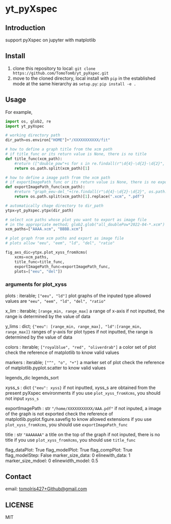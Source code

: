 # yt_pyXspec

## Introduction

support pyXspec on jupyter with matplotlib

## Install

1. clone this repository to local: `git clone https://github.com/TomoTom0/yt_pyXspec.git`
2. move to the cloned directory, local install with `pip` in the established mode at the same hierarchy as `setup.py`: `pip install -e .`

## Usage

For example,

```python
import os, glob2, re
import yt_pyXspec

# working directory path
dir_path=os.environ["HOME"]+"/XXXXXXXXXXX/fit"

# how to define a graph title from the xcm path
# if title_func or its return value is None, there is no title
def title_func(xcm_path):
    #return (["double_pow"+s for s in re.findall(r"\d{4}-\d{2}-\d{2}", os.path.split(xcm_path)[1])]+[None])[0]
    return os.path.split(xcm_path)[1]

# how to define a image path from the xcm path
# if exportImagePath_func or its return value is None, there is no export file
def exportImagePath_func(xcm_path):
    #return "graph_eeu-del_"+(re.findall(r"\d{4}-\d{2}-\d{2}", os.path.split(xcm_path)[1])+[None])[0]+".pdf"
    return os.path.split(xcm_path)[1].replace(".xcm", ".pdf")

# automatically chage directory to dir_path
ytpx=yt_pyXspec.ytpx(dir_path)

# select xcm paths whose plot you want to export as image file
# in the appropriate method; glob2.glob("all_doublePow*2022-04-*.xcm")
xcm_paths=["AAAA.xcm", "BBBB.xcm"]

# plot graph from xcm paths and export as image file
# plots allow "eeu", "eem", "ld", "del", "ratio"

fig_axs_dic=ytpx.plot_xyss_fromXcms(
    xcms=xcm_paths,
    title_func=title_func,
    exportImagePath_func=exportImagePath_func,
    plots=["eeu", "del"])
```

### arguments for plot_xyss

plots
: iterable; `["eeu", "ld"]`
 plot graphs of the inputed type
 allowed values are `"eeu", "eem", "ld", "del", "ratio"`

x_lim
: iterable; `[range_min, range_max]`
 a range of x-axis
 if not inputted, the range is determined by the value of data

y_lims
: dict; `{"eeu": [range_min, range_max], "ld":[range_min, range_max]}`
 ranges of y-axis for plot types
 if not inputted, the range is determined by the value of data

colors
: iterable; `["royalblue", "red", "oliverdrab"]`
 a color set of plot
 check the reference of matplotlib to know valid values

markers
: iterable; `["^", "o", "+"]`
 a marker set of plot
 check the reference of matplotlib.pyplot.scatter to know valid values

legends_dic
legends_sort

xyss_s
: dict `{"eeu": xyss}`
if not inputted, xyss_s are obtained from the present pyXspec environments
if you use `plot_xyss_fromXcms`, you should not input `xyss_s`

exportImagePath
: str `"/home/XXXXXXXXXXX/AAA.pdf"`
 if not inputed, a image of the graph is not exported
 check the reference of matplotlib.pyplot.figure.savefig to know allowed extensions
 if you use `plot_xyss_fromXcms`, you should use `exportImagePath_func`

title
: str `"AAAAAAA"`
 a title on the top of the graph
 if not inputed, there is no title
 if you use `plot_xyss_fromXcms`, you should use `title_func`

flag_dataPlot: True
flag_modelPlot: True
flag_compPlot: True
flag_modelStep: False
marker_size_data: 0
elinewith_data: 1
marker_size_mdoel: 0
elinewidth_model: 0.5

## Contact

email: tomoIris427+Github@gmail.com

## LICENSE

MIT